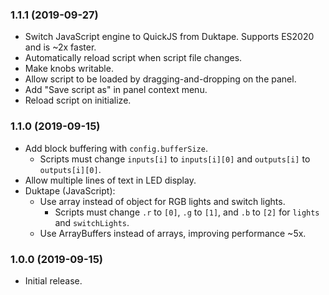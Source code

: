 ### 1.1.1 (2019-09-27)
- Switch JavaScript engine to QuickJS from Duktape. Supports ES2020 and is ~2x faster.
- Automatically reload script when script file changes.
- Make knobs writable.
- Allow script to be loaded by dragging-and-dropping on the panel.
- Add "Save script as" in panel context menu.
- Reload script on initialize.

### 1.1.0 (2019-09-15)
- Add block buffering with `config.bufferSize`.
	- Scripts must change `inputs[i]` to `inputs[i][0]` and `outputs[i]` to `outputs[i][0]`.
- Allow multiple lines of text in LED display.
- Duktape (JavaScript):
	- Use array instead of object for RGB lights and switch lights.
		- Scripts must change `.r` to `[0]`, `.g` to `[1]`, and `.b` to `[2]` for `lights` and `switchLights`.
	- Use ArrayBuffers instead of arrays, improving performance \~5x.

### 1.0.0 (2019-09-15)
- Initial release.